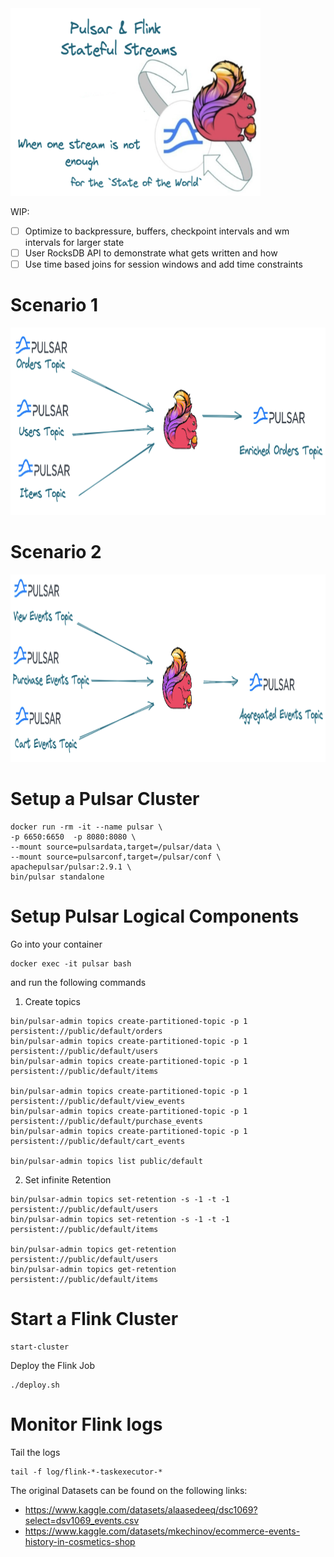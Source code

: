 <img src="images/pf1.png" width="400" height="300">

WIP:
- [ ] Optimize to backpressure, buffers, checkpoint intervals and wm intervals for larger state 
- [ ] User RocksDB API to demonstrate what gets written and how
- [ ] Use time based joins for session windows and add time constraints

Scenario 1
==========
<img src="images/pf2.png" width="800" height="300">

Scenario 2
==========
<img src="images/pf3.png" width="800" height="300">


Setup a Pulsar Cluster
======================
```shell
docker run -rm -it --name pulsar \
-p 6650:6650  -p 8080:8080 \
--mount source=pulsardata,target=/pulsar/data \
--mount source=pulsarconf,target=/pulsar/conf \
apachepulsar/pulsar:2.9.1 \
bin/pulsar standalone
```

Setup Pulsar Logical Components
===============================
Go into your container
```shell
docker exec -it pulsar bash
```

and run the following commands
1. Create topics
```shell
bin/pulsar-admin topics create-partitioned-topic -p 1 persistent://public/default/orders
bin/pulsar-admin topics create-partitioned-topic -p 1 persistent://public/default/users
bin/pulsar-admin topics create-partitioned-topic -p 1 persistent://public/default/items

bin/pulsar-admin topics create-partitioned-topic -p 1 persistent://public/default/view_events
bin/pulsar-admin topics create-partitioned-topic -p 1 persistent://public/default/purchase_events
bin/pulsar-admin topics create-partitioned-topic -p 1 persistent://public/default/cart_events

bin/pulsar-admin topics list public/default
```

2. Set infinite Retention
```shell
bin/pulsar-admin topics set-retention -s -1 -t -1 persistent://public/default/users
bin/pulsar-admin topics set-retention -s -1 -t -1 persistent://public/default/items

bin/pulsar-admin topics get-retention persistent://public/default/users
bin/pulsar-admin topics get-retention persistent://public/default/items
```

Start a Flink Cluster
=====================
```shell
start-cluster
```

Deploy the Flink Job
```shell
./deploy.sh
```

Monitor Flink logs
==================
Tail the logs
```shell
tail -f log/flink-*-taskexecutor-*
```

The original Datasets can be found on the following links:
- https://www.kaggle.com/datasets/alaasedeeq/dsc1069?select=dsv1069_events.csv
- https://www.kaggle.com/datasets/mkechinov/ecommerce-events-history-in-cosmetics-shop